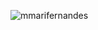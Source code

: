 <center>
<p><img align="left" src="https://github-readme-stats.vercel.app/api/top-langs?username=mmarifernandes&show_icons=true&locale=en&layout=compact" alt="mmarifernandes" /></p>
</center>

